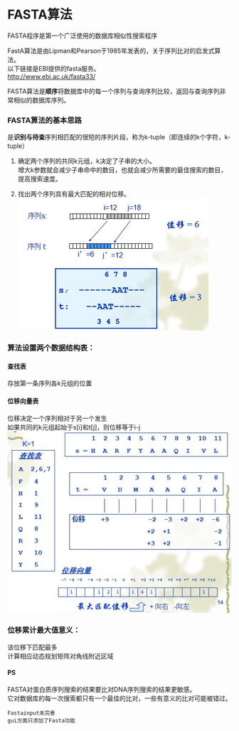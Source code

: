 # FASTA算法

FASTA程序是第一个广泛使用的数据库相似性搜索程序

FastA算法是由Lipman和Pearson于1985年发表的，关于序列比对的启发式算法。
<br/>以下链接是EBI提供的fasta服务。
<br/>http://www.ebi.ac.uk/fasta33/ 


FASTA算法是**顺序**将数据库中的每一个序列与查询序列比较，返回与查询序列非常相似的数据库序列。

### FASTA算法的基本思路

是**识别与待查**序列相匹配的很短的序列片段，称为k-tuple（即连续的k个字符，k-tuple）

1. 确定两个序列的共同k元组，k决定了子串的大小。
<br/>增大k参数就会减少子串命中的数目，也就会减少所需要的最佳搜索的数目，提高搜索速度。

2. 找出两个序列具有最大匹配的相对位移。<br/>
![](https://github.com/HaloAncy/BioInformatics/blob/master/jpg/Fasta1.jpg)  

### 算法设置两个数据结构表：

#### 查找表

存放第一条序列各k元组的位置

#### 位移向量表

位移决定一个序列相对于另一个发生
<br/>如果共同的k元组起始于s[i]和t[j]，则位移等于i-j<br/>
![](https://github.com/HaloAncy/BioInformatics/blob/master/jpg/Fasta2.jpg)  

### 位移累计最大值意义：
该位移下匹配最多
<br/>计算相应动态规划矩阵对角线附近区域

#### PS
FASTA对蛋白质序列搜索的结果要比对DNA序列搜索的结果更敏感。
<br/>它对数据库的每一次搜索都只有一个最佳的比对，一些有意义的比对可能被错过。

```
Fastainput未完善
gui方面只添加了Fasta功能
```
